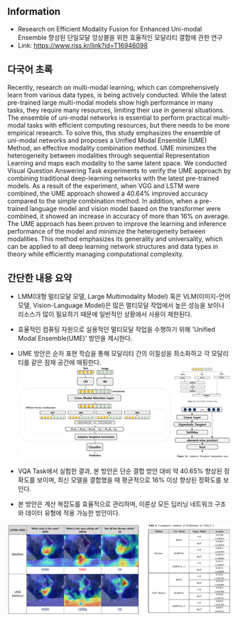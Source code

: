 ## Information
- Research on Efficient Modality Fusion for Enhanced Uni-modal Ensemble
  향상된 단일모달 앙상블을 위한 효율적인 모달리티 결합에 관한 연구
- Link:  https://www.riss.kr/link?id=T16946098

## 다국어 초록
Recently, research on multi-modal learning, which can comprehensively learn from various data types, is being actively conducted. While the latest pre-trained large multi-modal models show high performance in many tasks, they require many resources, limiting their use in general situations. The ensemble of uni-modal networks is essential to perform practical multi-modal tasks with efficient computing resources, but there needs to be more empirical research. To solve this, this study emphasizes the ensemble of uni-modal networks and proposes a Unified Modal Ensemble (UME) Method, an effective modality combination method. UME minimizes the heterogeneity between modalities through sequential Representation Learning and maps each modality to the same latent space. We conducted Visual Question Answering Task experiments to verify the UME approach by combining traditional deep-learning networks with the latest pre-trained models. As a result of the experiment, when VGG and LSTM were combined, the UME approach showed a 40.64% improved accuracy compared to the simple combination method. In addition, when a pre-trained language model and vision model based on the transformer were combined, it showed an increase in accuracy of more than 16% on average. The UME approach has been proven to improve the learning and inference performance of the model and minimize the heterogeneity between modalities. This method emphasizes its generality and universality, which can be applied to all deep learning network structures and data types in theory while efficiently managing computational complexity.

## 간단한 내용 요약
- LMM(대형 멀티모달 모델, Large Multimodality Model) 혹은 VLM(이미지-언어 모델, Vision-Language Model)은 많은 멀티모달 작업에서 높은 성능을 보이나 리소스가 많이 필요하기 때문에 일반적인 상황에서 사용이 제한된다.
- 효율적인 컴퓨팅 자원으로 실용적인 멀티모달 작업을 수행하기 위해 'Unified Modal Ensemble(UME)' 방안을 제시한다.
- UME 방안은 순차 표현 학습을 통해 모달리티 간의 이질성을 최소화하고 각 모달리티를 같은 잠재 공간에 매핑한다.
![](../src/Pasted%20image%2020241221193425.png)

- VQA Task에서 실험한 결과, 본 방안은 단순 결합 방안 대비 약 40.65% 향상된 정확도를 보이며, 최신 모델을 결합했을 때 평균적으로 16% 이상 향상된 정확도를 보인다.
- 본 방안은 계산 복잡도를 효율적으로 관리하며, 이론상 모든 딥러닝 네트워크 구조와 데이터 유형에 적용 가능한 방안이다.

![](../src/Pasted%20image%2020241221193459.png)